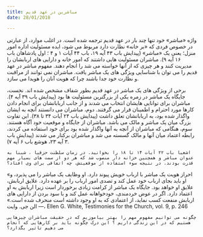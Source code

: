 ```yaml
---
title: مباشرین در عهد قدیم
date: 28/01/2018

---
```


واژه «مباشر» خود تنها چند بار در عهد قدیم ترجمه شده است. در اغلب موارد، از عبارتی در خصوص فردی که «بر خانه» نظارت دارد مربوط می شود، ایده مسئولیت اداره امور منزل؛ یعنی یک «مباشر» (پیدایش باب ۴۳ آیه ۱۹، باب ۴۴ آیات ۱ و ۴ ؛ اول پادشاهان باب ۱۶ آیه ۹). مباشران مسئولیت هایی داشتند که امور خانه و دارایی های اربابشان را مدیریت کنند و هر چیزی که از آنها خواسته می شد را انجام دهند. مفهوم مباشر در عهد قدیم را می توان با شناسایی ویژگی های یک مباشر یافت. مباشران نمی توانند از مراقبت و نظارت خود جدا باشند چرا که هویت آنان را هویدا می سازد.

برخی از ویژگی های یک مباشر در عهد قدیم بطور شفاف مشخص شده اند. نخست، جایگاه یک مباشر در زمره یکی از بزرگترین مسئولیت ها بود (پیدایش باب ۳۹ آیه ۴). مباشران برای توانایی هایشان انتخاب می شدند و از جانب اربابانشان برای انجام دادن کارها مورد احترام و اطمینان قرار می گرفتند. دوم، مباشران می دانستند آنچه به ایشان واگذار شده بود، به اربابانشان تعلق داشت (پیدایش باب ۲۴ آیات ۳۴ تا ۳۸). این تفاوت بزرگ میان یک مباشر و مالک می باشد. مباشران از جایگاه و موقعیت خود آگاه هستند. سوم، هنگامی که مباشران از آنچه به آنها واگذار شده بود برای خود استفاده می کردند، رابطه اعتماد میان آنها و مالک گسسته می شد و مباشران برکنار می شدند (پیدایش باب ۳ آیه ۲۳، هوشع باب ۶ آیه ۷).

`اشعیا باب ۲۲ آیات ۱۴ تا ۱۸ را بخوانید. در زمان سلطنت حزقیا ، شبنا به عنوان مباشر و همچنین خزانه دار منصوب شد که هر دو از سمت های بسیار مهم قدرت بودند. در نتیجه سوء استفاده از موقعیتش، چه اتفاقی برای وی افتاد؟`

«احراز هویت یک مباشر با ارباب خویش پیوند دارد. او وظایف یک مباشر را می پذیرد، و او باید بجای ارباب خود عمل کند و تصدی امور ارباب را بر عهده دارد. علایق اربابش، علایق او خواهد بود. جایگاه یک مباشر از کرامت زیادی برخوردار است زیرا اربابش به او اعتماد دارد. اگر در عوض خردمندی، خودخواهانه عمل کند و با سود بردن از دارایی های اربابش منفعت کسب نماید، از اعتمادی که به او وجود داشته است منحرف شده است.» — الن جی. وایت، Ellen G. White, Testimonies for the Church, vol. 9, p. 246

`چگونه می توانیم مفهوم مهم را بهتر بیاموزیم که در حقیقت مباشران چیزهایی هستیم که در این زندگی داریم ؟ این درک چگونه باید بر کارهایی که انجام می دهیم تاثیر بگذارد؟`